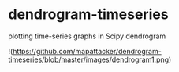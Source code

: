 # dendrogram-timeseries
plotting time-series graphs in Scipy dendrogram

!(https://github.com/mapattacker/dendrogram-timeseries/blob/master/images/dendrogram1.png)
